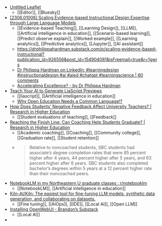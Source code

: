 - [Untitled Leaflet](https://leaflet.pub/dd34c5c4-fbc9-4f34-920a-77c1ef22f2b6?focusFirstBlock)
	- [[Editor]], [[Bluesky]]
- [[2306.01006] Scaling Evidence-based Instructional Design Expertise through Large Language Models](https://arxiv.org/abs/2306.01006)
	- [[Evidence-based Teaching]], [[Learning Design]], [[LLM]], [[Artificial intelligence in education]], [[Scenario-based learning]], [[Predict observe explain]], [[Worked example]], [[Learning analytics]], [[Predictive analytics]], [[Jupyter]], [[AI assistant]]
	- https://drphilippahardman.substack.com/p/scaling-evidence-based-instructional?publication_id=926556&post_id=154904081&isFreemail=true&r=1gwis
	- [Dr Philippa Hardman on LinkedIn: #learningdesign #instructionaldesign #ai #aied #chatgpt #learningscience | 60 comments](https://www.linkedin.com/posts/dr-philippa-hardman-057851120_learningdesign-instructionaldesign-ai-activity-7181573532139573248-1rcX)
	- [Accelerating Excellence? - by Dr Philippa Hardman](https://drphilippahardman.substack.com/p/accelerating-excellence)
- [Teach Your AI to Generate LiaScript Previews](https://liascript.github.io/blog/teach-your-ai-to-generate-liascript-previews/)
	- [[liascript]], [[Artificial intelligence in education]]
	- [Why Open Education Needs a Common Language!?](https://liascript.github.io/blog/why-open-education-needs-a-common-language/)
- [How Does Students’ Negative Feedback Affect University Teachers? | Research in Higher Education](https://link.springer.com/article/10.1007/s11162-024-09826-2)
	- [[Student evaluations of teaching]], [[Feedback]]
- [Reaching the Finish Line: Can Coaching Help Students Graduate? | Research in Higher Education](https://link.springer.com/article/10.1007/s11162-024-09830-6)
	- [[Academic coaching]], [[Coaching]], [[Community college]], [[Graduation     rate]], [[Student retention]]
	- >Relative to noncoached students, SBC students had associate’s degree completion rates that were 85 percent higher after 4 years, 44 percent higher after 5 years, and 63 percent higher after 6 years. SBC students also completed bachelor’s degrees within 5 years at a 12 percent higher rate than their noncoached peers.
- [NotebookLM in my Northeastern U graduate classes : r/notebooklm](https://www.reddit.com/r/notebooklm/comments/1i27j88/notebooklm_in_my_northeastern_u_graduate_classes/)
	- [[NotebookLM]], [[Artificial intelligence in education]]
- [Kiln-AI/Kiln: The easiest tool for fine-tuning LLM models, synthetic data generation, and collaborating on datasets.](https://github.com/Kiln-AI/Kiln)
	- [[Fine tuning]], [[AIOps]], [[IDE]], [[Local AI]], [[Open LLM]]
- [Installing OpenWebUI - Brandon’s Substack](https://skillsandstandards.substack.com/p/installing-openwebui)
	- [[Local AI]]
-